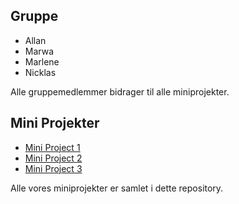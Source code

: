 ## Gruppe

- Allan 
- Marwa 
- Marlene
- Nicklas 

Alle gruppemedlemmer bidrager til alle miniprojekter.

## Mini Projekter
- [Mini Project 1](https://github.com/AllanChandler/Business-Intelligence/tree/main/Mini%20Project%201)
- [Mini Project 2](https://github.com/AllanChandler/Business-Intelligence/tree/main/Mini%20Project%202)
- [Mini Project 3](https://github.com/AllanChandler/Business-Intelligence/tree/main/Mini%20Project%203)


Alle vores miniprojekter er samlet i dette repository.
